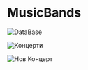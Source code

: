 # MusicBands

![DataBase](https://katev.eu/GitHub/Images/db_music_bands_map.png)

![Концерти](https://katev.eu/GitHub/Images/Concerts.PNG)

![Нов Концерт](https://katev.eu/GitHub/Images/NewConcert.PNG)
